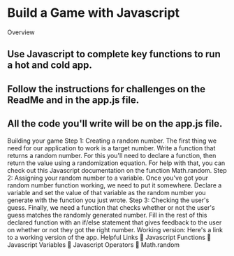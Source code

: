 # Build a Game with Javascript
Overview
##	Use Javascript to complete key functions to run a hot and cold app.
##	Follow the instructions for challenges on the ReadMe and in the app.js file.
##	All the code you'll write will be on the app.js file.
Building your game
Step 1: Creating a random number. The first thing we need for our application to work is a target number. Write a function that returns a random number. For this you'll need to declare a function, then return the value using a randomization equation. For help with that, you can check out this Javascript documentation on the function Math.random.
Step 2: Assigning your random number to a variable. Once you've got your random number function working, we need to put it somewhere. Declare a variable and set the value of that variable as the random number you generate with the function you just wrote.
Step 3: Checking the user's guess. Finally, we need a function that checks whether or not the user's guess matches the randomly generated number. Fill in the rest of this declared function with an if/else statement that gives feedback to the user on whether or not they got the right number.
Working version: Here's a link to a working version of the app.
Helpful Links
	Javascript Functions
	Javascript Variables
	Javascript Operators
	Math.random
